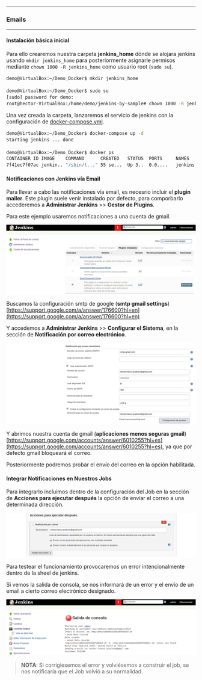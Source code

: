 ---------------------------------------------------------

### Emails

---------------------------------------------------------

#### Instalación básica inicial

Para ello crearemos nuestra carpeta **jenkins_home** dónde se alojara jenkins usando `mkdir jenkins_home` para posteriormente asignarle permisos mediante `chown 1000 -R jenkins_home` como usuario root (`sudo su`).

```bash
demo@VirtualBox:~/Demo_Docker$ mkdir jenkins_home

demo@VirtualBox:~/Demo_Docker$ sudo su
[sudo] password for demo:
root@hector-VirtualBox:/home/demo/jenkins-by-sample# chown 1000 -R jenkins_home
```

Una vez creada la carpeta, lanzaremos el servicio de jenkins con la configuración de [docker-compose.yml](./docker-compose.yml).

```bash
demo@VirtualBox:~/Demo_Docker$ docker-compose up -d
Starting jenkins ... done

demo@VirtualBox:~/Demo_Docker$ docker ps
CONTAINER ID IMAGE    COMMAND      CREATED   STATUS  PORTS     NAMES
7f41ec7f07ac jenkin.. "/sbin/t..." 55 se...  Up 3..  0.0....   jenkins
```

#### Notificaciones con Jenkins vía Email

Para llevar a cabo las notificaciones vía email, es necesrio incluir el **plugin mailer**. Este plugin suele venir instalado por defecto, para comporbarlo accederemos a **Administrar Jenkins** >> **Gestor de Plugins**.

Para este ejemplo usaremos notificaciones a una cuenta de gmail.

![00074.png](./img/0074.png)

Buscamos la configuración smtp de google (**smtp gmail settings**) [https://support.google.com/a/answer/176600?hl=en](https://support.google.com/a/answer/176600?hl=en)

Y accedemos a **Administrar Jenkins** >> **Configurar el Sistema**, en la sección de **Notificación por correo electrónico**.

![00075.png](./img/0075.png)

Y abrimos nuestra cuenta de gmail (**aplicaciones menos seguras gmail**) [https://support.google.com/accounts/answer/6010255?hl=es](https://support.google.com/accounts/answer/6010255?hl=es), ya que por defecto gmail bloqueará el correo.

Posteriormente podremos probar el envío del correo en la opción habilitada.

#### Integrar Notificaciones en Nuestros Jobs

Para integrarlo incluimos dentro de la configuración del Job en la sección de **Acciones para ejecutar después** la opción de enviar el correo a una determinada dirección.

![00076.png](./img/0076.png)

Para testear el funcionamiento provocaremos un error intencionalmente dentro de la sheel de jenkins.

Si vemos la salida de consola, se nos informará de un error y el envío de un email a cierto correo electrónico designado.

![00077.png](./img/0077.png)

> **NOTA**: Si corrigiesemos el error y volviésemos a construir el job, se nos notificaría que el Job volvió a su normalidad.




